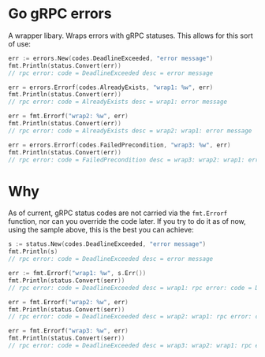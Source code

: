 # Go gRPC errors

A wrapper libary. Wraps errors with gRPC statuses. This allows for this sort of use:

```go
err := errors.New(codes.DeadlineExceeded, "error message")
fmt.Println(status.Convert(err))
// rpc error: code = DeadlineExceeded desc = error message

err = errors.Errorf(codes.AlreadyExists, "wrap1: %w", err)
fmt.Println(status.Convert(err))
// rpc error: code = AlreadyExists desc = wrap1: error message

err = fmt.Errorf("wrap2: %w", err)
fmt.Println(status.Convert(err))
// rpc error: code = AlreadyExists desc = wrap2: wrap1: error message

err = errors.Errorf(codes.FailedPrecondition, "wrap3: %w", err)
fmt.Println(status.Convert(err))
// rpc error: code = FailedPrecondition desc = wrap3: wrap2: wrap1: error message
```

# Why
As of current, gRPC status codes are not carried via the `fmt.Errorf` function, nor can you override the code later. If you try to do it as of now, using the sample above, this is the best you can achieve:
```go
s := status.New(codes.DeadlineExceeded, "error message")
fmt.Println(s)
// rpc error: code = DeadlineExceeded desc = error message

err := fmt.Errorf("wrap1: %w", s.Err())
fmt.Println(status.Convert(serr))
// rpc error: code = DeadlineExceeded desc = wrap1: rpc error: code = DeadlineExceeded desc = error message

err = fmt.Errorf("wrap2: %w", err)
fmt.Println(status.Convert(serr))
// rpc error: code = DeadlineExceeded desc = wrap2: wrap1: rpc error: code = DeadlineExceeded desc = error message

err = fmt.Errorf("wrap3: %w", err)
fmt.Println(status.Convert(serr))
// rpc error: code = DeadlineExceeded desc = wrap3: wrap2: wrap1: rpc error: code = DeadlineExceeded desc = error message
```